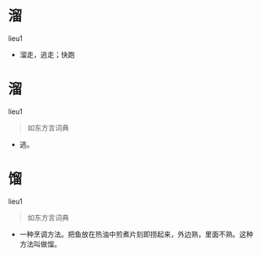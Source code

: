 # 溜
lieu1
- 溜走，逃走；快跑

# 溜
lieu1
> 如东方言词典
- 逃。

# 馏
lieu1
> 如东方言词典
- 一种烹调方法。把鱼放在热油中煎煮片刻即捞起来，外边熟，里面不熟。这种方法叫做馏。
